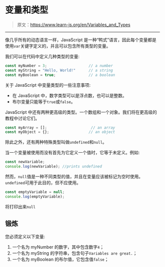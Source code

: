 # 变量和类型

> 原文：<https://www.learn-js.org/en/Variables_and_Types>

* * *

像几乎所有的动态语言一样，JavaScript 是一种“鸭式”语言，因此每个变量都是使用`var`关键字定义的，并且可以包含所有类型的变量。

我们可以在代码中定义几种类型的变量:

```js
const myNumber = 3;                   // a number
const myString = "Hello, World!"      // a string
const myBoolean = true;               // a boolean 
```

关于 JavaScript 中变量类型的一些注意事项:

*   在 JavaScript 中，数字类型可以是浮点数，也可以是整数。
*   布尔变量只能等于`true`或`false`。

JavaScript 中还有两种更高级的类型。一个数组和一个对象。我们将在更高级的教程中讨论它们。

```js
const myArray = [];                    // an array
const myObject = {};                  // an object 
```

除此之外，还有两种特殊类型叫做`undefined`和`null`。

当一个变量被使用而没有首先为它定义一个值时，它等于未定义。例如:

```js
const newVariable;
console.log(newVariable); //prints undefined 
```

然而，`null`值是一种不同类型的值，并且在变量应该被标记为空时使用。`undefined`可用于此目的，但不应使用。

```js
const emptyVariable = null;
console.log(emptyVariable); 
```

将打印出来`null`

## 锻炼

您必须定义以下变量:

1.  一个名为 myNumber 的数字，其中包含数字`4`；
2.  一个名为 myString 的字符串，包含句子`Variables are great.`；
3.  一个名为 myBoolean 的布尔值，它包含值`false`；